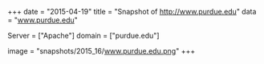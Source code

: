 
+++
date = "2015-04-19"
title = "Snapshot of http://www.purdue.edu"
data = "www.purdue.edu"

Server = ["Apache"]
domain = ["purdue.edu"]

  image = "snapshots/2015_16/www.purdue.edu.png"
+++
#
